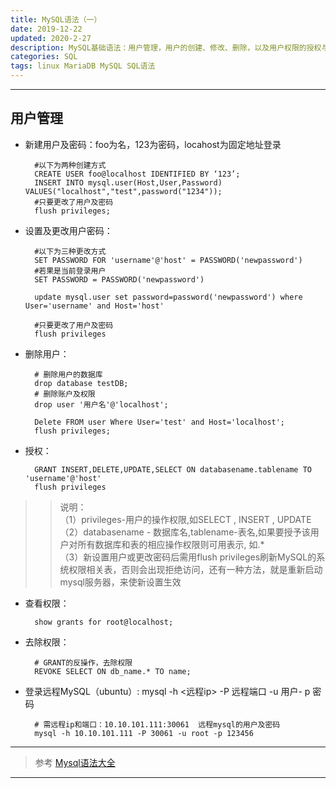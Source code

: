 ```yaml
---
title: MySQL语法（一）
date: 2019-12-22
updated: 2020-2-27
description: MySQL基础语法：用户管理，用户的创建、修改、删除，以及用户权限的授权与移除
categories: SQL
tags: linux MariaDB MySQL SQL语法
---
```


---

## 用户管理

* 新建用户及密码：foo为名，123为密码，locahost为固定地址登录

        #以下为两种创建方式
        CREATE USER foo@localhost IDENTIFIED BY ‘123’;
        INSERT INTO mysql.user(Host,User,Password) VALUES("localhost","test",password("1234"));
        #只要更改了用户及密码
        flush privileges;

* 设置及更改用户密码：
  
        #以下为三种更改方式
        SET PASSWORD FOR 'username'@'host' = PASSWORD('newpassword')
        #若果是当前登录用户
        SET PASSWORD = PASSWORD('newpassword')

        update mysql.user set password=password('newpassword') where User='username' and Host='host'

        #只要更改了用户及密码
        flush privileges

* 删除用户：
  
        # 删除用户的数据库
        drop database testDB; 
        # 删除账户及权限
        drop user '用户名'@'localhost'; 

        Delete FROM user Where User='test' and Host='localhost';
        flush privileges;

* 授权：
  
        GRANT INSERT,DELETE,UPDATE,SELECT ON databasename.tablename TO 'username'@'host'
        flush privileges

>> 说明：  
>>（1）privileges-用户的操作权限,如SELECT , INSERT , UPDATE  
>>（2）databasename - 数据库名,tablename-表名,如果要授予该用户对所有数据库和表的相应操作权限则可用表示, 如.*  
>>（3）新设置用户或更改密码后需用flush privileges刷新MySQL的系统权限相关表，否则会出现拒绝访问，还有一种方法，就是重新启动mysql服务器，来使新设置生效  

* 查看权限：  
  
        show grants for root@localhost;

* 去除权限：
  
        # GRANT的反操作，去除权限
        REVOKE SELECT ON db_name.* TO name;

* 登录远程MySQL（ubuntu）: mysql -h <远程ip> -P 远程端口 -u 用户- p 密码
  
        # 需远程ip和端口：10.10.101.111:30061  远程mysql的用户及密码
        mysql -h 10.10.101.111 -P 30061 -u root -p 123456

---

> 参考 [Mysql语法大全](https://blog.csdn.net/weixin_36001351/article/details/71374216)

---

